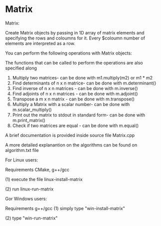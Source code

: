# Matrix
Matrix:

Create Matrix objects by passing in 1D array of matrix elements and 
specifying the rows and coloumns for it. Every $coloumn number of 
 elements are interpreted as a row.

You can perform the following operations with Matrix objects: 

The functions that can be called to perform the operations are also 
specified along

1. Multiply two matrices- can be done with m1.multiply(m2) or m1 * m2
2. Find determinants of n x n matrice-  can be done with m.determinant()
3. Find inverse of n x n matrices - can be done with m.inverse()
4. Find adjoints of n x n matrices - can be done with m.adjoint()
5. Transpose a m x n matrix - can be done with m.transpose()
6. Multiply a Matrix with a scalar number- can be done with m.scalar_multiply()
7. Print out the matrix to stdout in standard form- can be done with m.print_matrix()
8. Check if two matrices are equal - can be done with m.equal()

A brief documentation is provided inside source file Matrix.cpp

A more detailed explanantion on the algorithms can be found on algorithm.txt file



For Linux users:

Requirements CMake, g++/gcc

(1) execute the file linux-install-matrix

(2) run linux-run-matrix
 

Gor Windows users:

Requirements g++/gcc
(1)  simply type "win-install-matrix"

(2) type "win-run-matrix"
